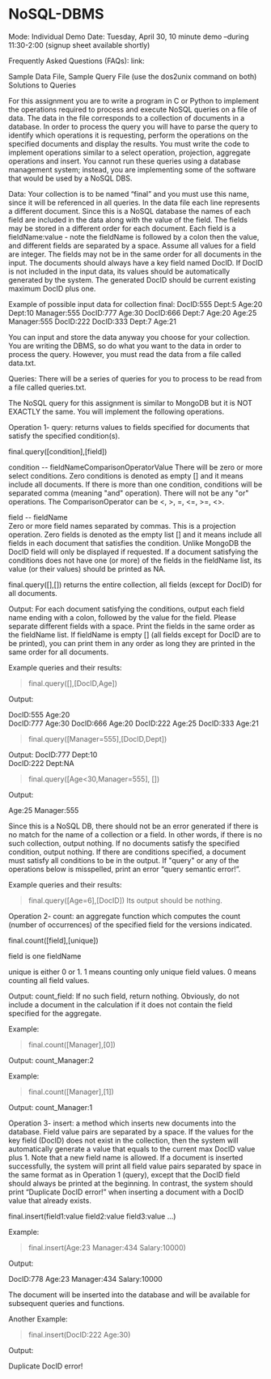 # NoSQL-DBMS
Mode:  Individual
Demo Date: Tuesday, April 30, 10 minute demo –during 11:30-2:00 (signup sheet available shortly)

Frequently Asked Questions (FAQs): link:

Sample Data File, Sample Query File (use the dos2unix command on both) Solutions to Queries

For this assignment you are to write a program in C or Python to implement the operations required to process and execute NoSQL queries on a file of data.  The data in the file corresponds to a collection of documents in a database.  In order to process the query you will have to parse the query to identify which operations it is requesting, perform the operations on the specified documents and display the results.  You must write the code to implement operations similar to a select operation, projection, aggregate operations and insert. You cannot run these queries using a database management system; instead, you are implementing some of the software that would be used by a NoSQL DBS.

Data:  Your collection is to be named “final” and you must use this name, since it will be referenced in all queries.  In the data file each line represents a different document.  Since this is a NoSQL database the names of each field are included in the data along with the value of the field.  The fields may be stored in a different order for each document.  Each field is a fieldName:value  - note the fieldName is followed by a colon then the value, and different fields are separated by a space. Assume all values for a field are integer.  The fields may not be in the same order for all documents in the input.  The documents should always have a key field named DocID. If DocID is not included in the input data, its values should be automatically generated by the system. The generated DocID should be current existing maximum DocID plus one.

Example of possible input data for collection final:
            DocID:555 Dept:5 Age:20
            Dept:10 Manager:555 DocID:777 Age:30
            DocID:666 Dept:7 Age:20
            Age:25 Manager:555 DocID:222
            DocID:333 Dept:7 Age:21

You can input and store the data anyway you choose for your collection.  You are writing the DBMS, so do what you want to the data in order to process the query. However, you must read the data from a file called data.txt.

Queries:  There will be a series of queries for you to process to be read from a file called queries.txt.

The NoSQL query for this assignment is similar to MongoDB but it is NOT EXACTLY the same.  You will implement the following operations.

Operation 1-
query: returns values to fields specified for documents that satisfy the specified condition(s).

final.query([condition],[field])

condition -- fieldNameComparisonOperatorValue
             There will be zero or more select conditions. Zero conditions is denoted as empty [] and it means include all documents.  If there is more than one condition, conditions will be separated comma (meaning "and" operation).  There will not be any "or" operations.  The ComparisonOperator can be <, >, =, <=, >=, <>. 

field -- fieldName    
            Zero or more field names separated by commas. This is a projection operation.  Zero fields is denoted as the empty list [] and it means include all fields in each document that satisfies the condition.  Unlike MongoDB the DocID field will only be displayed if requested. If a document satisfying the conditions does not have one (or more) of the fields in the fieldName list, its value (or their values) should be printed as NA.


final.query([],[]) returns the entire collection, all fields (except for DocID) for all documents.

Output:  For each document satisfying the conditions, output each field name ending with a colon, followed by the value for the field.  Please separate different fields with a space.  Print the fields in the same order as the fieldName list. If fieldName is empty [] (all fields except for DocID are to be printed), you can print them in any order as long they are printed in the same order for all documents. 

Example queries and their results:


>final.query([],[DocID,Age])

Output:

DocID:555 Age:20                 
DocID:777 Age:30
DocID:666 Age:20
DocID:222 Age:25
DocID:333 Age:21



>final.query([Manager=555],[DocID,Dept])

Output: 
DocID:777 Dept:10   
DocID:222 Dept:NA


>final.query([Age<30,Manager=555], [])

Output:

Age:25 Manager:555

Since this is a NoSQL DB, there should not be an error generated if there is no match for the name of a collection or a field. In other words, if there is no such collection, output nothing.  If no documents satisfy the specified condition, output nothing. If there are conditions specified, a document must satisfy all conditions to be in the output. If "query" or any of the operations below is misspelled, print an error “query semantic error!”.

Example queries and their results:
>final.query([Age=6],[DocID])
Its output should be nothing.

Operation 2-
count:  an aggregate function which computes the count (number of occurrences) of the specified field for the versions indicated.

final.count([field],[unique])

field is one fieldName

unique is either 0 or 1. 1 means counting only unique field values. 0 means counting all field values.

Output: count_field:<number of items with the specified field>
If no such field, return nothing.  Obviously, do not include a document in the calculation if it does not contain the field specified for the aggregate.

Example:
>final.count([Manager],[0])

Output:
count_Manager:2

 

Example:
>final.count([Manager],[1])

Output:
count_Manager:1

Operation 3-
insert: a method which inserts new documents into the database. Field value pairs are separated by a space. If the values for the key field (DocID) does not exist in the collection, then the system will automatically generate a value that equals to the current max DocID value plus 1. Note that a new field name is allowed. If a document is inserted successfully, the system will print all field value pairs separated by space in the same format as in Operation 1 (query), except that the DocID field should always be printed at the beginning. In contrast, the system should print “Duplicate DocID error!” when inserting a document with a DocID value that already exists.

final.insert(field1:value field2:value field3:value …)

Example:

>final.insert(Age:23 Manager:434 Salary:10000)

Output:

DocID:778 Age:23 Manager:434 Salary:10000

The document will be inserted into the database and will be available for subsequent queries and functions.

 

Another Example:

>final.insert(DocID:222 Age:30)

Output:

Duplicate DocID error!


